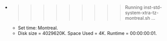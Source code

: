 * >>>>>>>>> Running inst-std-system-xtra-tz-montreal.sh ...
  * Set time: Montreal.
  * Disk size = 4029620K. Space Used = 4K. Runtime = 00:00:00:01.
